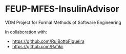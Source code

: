 # FEUP-MFES-InsulinAdvisor
VDM Project for Formal Methods of Software Engineering 

In collaboration with: 
* https://github.com/RuiBottoFigueira
* https://github.com/Rafikii
